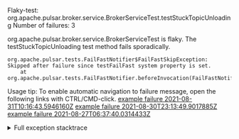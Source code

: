         
Flaky-test: org.apache.pulsar.broker.service.BrokerServiceTest.testStuckTopicUnloading
Number of failures: 3

org.apache.pulsar.broker.service.BrokerServiceTest is flaky. The testStuckTopicUnloading test method fails sporadically.

```
org.apache.pulsar.tests.FailFastNotifier$FailFastSkipException: Skipped after failure since testFailFast system property is set.
	at org.apache.pulsar.tests.FailFastNotifier.beforeInvocation(FailFastNotifier.java:88)

```

Usage tip: To enable automatic navigation to failure message, open the following links with CTRL/CMD-click.
[example failure 2021-08-31T10:16:43.5946160Z](https://github.com/apache/pulsar/runs/3471501156?check_suite_focus=true#step:10:2429)
[example failure 2021-08-30T23:13:49.9017885Z](https://github.com/apache/pulsar/runs/3467152431?check_suite_focus=true#step:9:1749)
[example failure 2021-08-27T06:37:40.0314433Z](https://github.com/apache/pulsar/runs/3440411059?check_suite_focus=true#step:9:3671)


<details>
<summary>Full exception stacktrace</summary>
<code><pre>
org.apache.pulsar.tests.FailFastNotifier$FailFastSkipException: Skipped after failure since testFailFast system property is set.
	at org.apache.pulsar.tests.FailFastNotifier.beforeInvocation(FailFastNotifier.java:88)

</pre></code>
</details>

